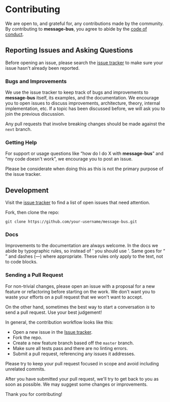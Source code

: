 # Contributing

We are open to, and grateful for, any contributions made by the community. By contributing to **message-bus**, you agree to abide by the [code of conduct](https://github.com/vardius/message-bus/blob/master/CODE_OF_CONDUCT.md).

## Reporting Issues and Asking Questions

Before opening an issue, please search the [issue tracker](https://github.com/vardius/message-bus/issues) to make sure your issue hasn't already been reported.

### Bugs and Improvements

We use the issue tracker to keep track of bugs and improvements to **message-bus** itself, its examples, and the documentation. We encourage you to open issues to discuss improvements, architecture, theory, internal implementation, etc. If a topic has been discussed before, we will ask you to join the previous discussion.

Any pull requests that involve breaking changes should be made against the `next` branch.

### Getting Help

For support or usage questions like “how do I do X with **message-bus**” and “my code doesn't work”, we encourage you to post an issue.

Please be considerate when doing this as this is not the primary purpose of the issue tracker.

## Development

Visit the [issue tracker](https://github.com/vardius/message-bus/issues) to find a list of open issues that need attention.

Fork, then clone the repo:

```
git clone https://github.com/your-username/message-bus.git
```

### Docs

Improvements to the documentation are always welcome. In the docs we abide by typographic rules, so instead of ' you should use '. Same goes for “ ” and dashes (—) where appropriate. These rules only apply to the text, not to code blocks.

### Sending a Pull Request

For non-trivial changes, please open an issue with a proposal for a new feature or refactoring before starting on the work. We don't want you to waste your efforts on a pull request that we won't want to accept.

On the other hand, sometimes the best way to start a conversation *is* to send a pull request. Use your best judgement!

In general, the contribution workflow looks like this:

* Open a new issue in the [Issue tracker](https://github.com/vardius/message-bus/issues).
* Fork the repo.
* Create a new feature branch based off the `master` branch.
* Make sure all tests pass and there are no linting errors.
* Submit a pull request, referencing any issues it addresses.

Please try to keep your pull request focused in scope and avoid including unrelated commits.

After you have submitted your pull request, we'll try to get back to you as soon as possible. We may suggest some changes or improvements.

Thank you for contributing!
